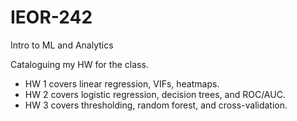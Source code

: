 # IEOR-242
Intro to ML and Analytics 


Cataloguing my HW for the class.
- HW 1 covers linear regression, VIFs, heatmaps. 
- HW 2 covers logistic regression, decision trees, and ROC/AUC.
- HW 3 covers thresholding, random forest, and cross-validation. 
